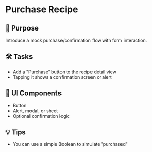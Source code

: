 # Purchase Recipe

## 🧠 Purpose
Introduce a mock purchase/confirmation flow with form interaction.

## 🛠️ Tasks
- Add a "Purchase" button to the recipe detail view
- Tapping it shows a confirmation screen or alert

## 🧩 UI Components
- Button
- Alert, modal, or sheet
- Optional confirmation logic

## 💡 Tips
- You can use a simple Boolean to simulate "purchased"